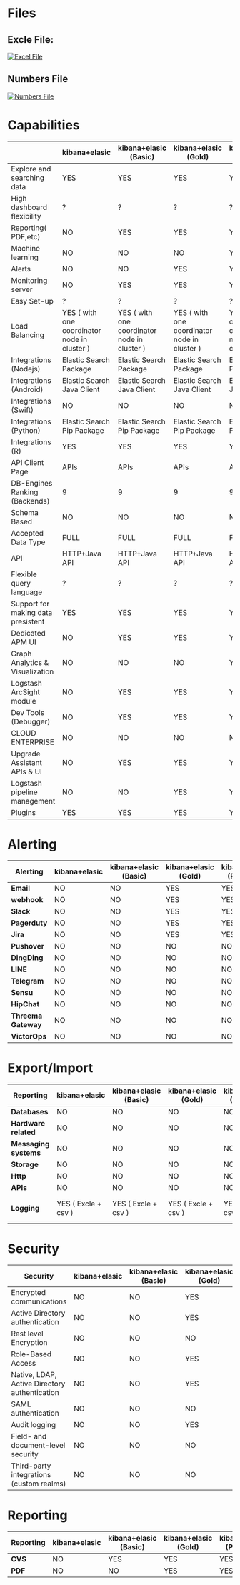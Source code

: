 # Files

## Excle File:
[![Excel File](https://img.shields.io/badge/Microsoft_Excel-217346?style=for-the-badge&logo=microsoft-excel&logoColor=white)](https://github.com/mohammadhb/Metric-Systems-Comparison/blob/main/Excle%20File.xlsx)

## Numbers File
[![Numbers File](https://img.shields.io/badge/Apple-%23000000.svg?style=for-the-badge&logo=apple&logoColor=white)](https://github.com/mohammadhb/Metric-Systems-Comparison/blob/main/Numbers%20File%20(%20Recommended%20).numbers)

# Capabilities

|                                    | kibana+elasic                                 | kibana+elasic (Basic)                         | kibana+elasic (Gold)                          | kibana+elasic (Platinum)                      | kibana+elasic (Enterprise)                    | grafana+elastic            | grafana+graphite     | grafana+influex DB   | Prometheus             |
|------------------------------------|-----------------------------------------------|-----------------------------------------------|-----------------------------------------------|-----------------------------------------------|-----------------------------------------------|----------------------------|----------------------|----------------------|------------------------|
| Explore and searching data         | YES                                           | YES                                           | YES                                           | YES                                           | YES                                           | NO                         | NO                   | NO                   | YES ( by Query )       |
| High dashboard flexibility         | ?                                             | ?                                             | ?                                             | ?                                             | ?                                             | YES                        | YES                  | YES                  | ?                      |
| Reporting( PDF,etc)                | NO                                            | YES                                           | YES                                           | YES                                           | YES                                           | NO                         | NO                   | NO                   | NO                     |
| Machine learning                   | NO                                            | NO                                            | NO                                            | YES                                           | NO                                            | NO                         | NO                   | NO                   | NO                     |
| Alerts                             | NO                                            | NO                                            | YES                                           | YES                                           | YES                                           | YES                        | YES                  | YES                  | YES                    |
| Monitoring server                  | NO                                            | YES                                           | YES                                           | YES                                           | YES                                           | NO                         | NO                   | NO                   | NO                     |
| Easy Set-up                        | ?                                             | ?                                             | ?                                             | ?                                             | ?                                             | ?                          | ?                    | ?                    | ?                      |
| Load Balancing                     | YES ( with one coordinator node  in cluster ) | YES ( with one coordinator node  in cluster ) | YES ( with one coordinator node  in cluster ) | YES ( with one coordinator node  in cluster ) | YES ( with one coordinator node  in cluster ) | YES ( with NginX )         | YES ( with NginX )   | YES ( with NginX )   | YES ( with NginX )     |
| Integrations (Nodejs)              | Elastic Search Package                        | Elastic Search Package                        | Elastic Search Package                        | Elastic Search Package                        | Elastic Search Package                        | Elastic Search Package     | Graphite Package     | InfluxDB Package     | Prometheus Package     |
| Integrations (Android)             | Elastic Search Java Client                    | Elastic Search Java Client                    | Elastic Search Java Client                    | Elastic Search Java Client                    | Elastic Search Java Client                    | Elastic Search Java Client | NO                   | InfluxDB Client      | Prometheus Java Client |
| Integrations (Swift)               | NO                                            | NO                                            | NO                                            | NO                                            | NO                                            | NO                         | NO                   | NO                   | NO                     |
| Integrations (Python)              | Elastic Search Pip Package                    | Elastic Search Pip Package                    | Elastic Search Pip Package                    | Elastic Search Pip Package                    | Elastic Search Pip Package                    | Elastic Search Pip Package | Graphite Pip Package | InfluxDB Pip Package | Prometheus Pip Package |
| Integrations (R)                   | YES                                           | YES                                           | YES                                           | YES                                           | YES                                           | YES                        | NO                   | NO                   | NO                     |
| API Client Page                    | APIs                                          | APIs                                          | APIs                                          | APIs                                          | APIs                                          | APIs                       | Clients              | Clients              | Clients                |
| DB-Engines Ranking (Backends)      | 9                                             | 9                                             | 9                                             | 9                                             | 9                                             | 9                          | 87                   | 37                   | 128                    |
| Schema Based                       | NO                                            | NO                                            | NO                                            | NO                                            | NO                                            | NO                         | YES                  | NO                   | YES                    |
| Accepted Data Type                 | FULL                                          | FULL                                          | FULL                                          | FULL                                          | FULL                                          | FULL                       | Numeric              | Numeric+String       | Numeric                |
| API                                | HTTP+Java API                                 | HTTP+Java API                                 | HTTP+Java API                                 | HTTP+Java API                                 | HTTP+Java API                                 | HTTP+Java API              | HTTP+Socket          | HTTP+UDP             | HTTP                   |
| Flexible query language            | ?                                             | ?                                             | ?                                             | ?                                             | ?                                             | ?                          | ?                    | ?                    | ?                      |
| Support for making data presistent | YES                                           | YES                                           | YES                                           | YES                                           | YES                                           | YES                        | YES                  | YES                  | YES                    |
| Dedicated APM UI                   | NO                                            | YES                                           | YES                                           | YES                                           | YES                                           | YES ( with Plugin )        | YES ( with Plugin )  | YES ( with Plugin )  | YES                    |
| Graph Analytics & Visualization    | NO                                            | NO                                            | NO                                            | YES                                           | YES                                           | YES                        | YES                  | YES                  | YES                    |
| Logstash ArcSight module           | NO                                            | YES                                           | YES                                           | YES                                           | YES                                           | NO                         | NO                   | NO                   | NO                     |
| Dev Tools (Debugger)               | NO                                            | YES                                           | YES                                           | YES                                           | YES                                           | Just throgh Logging        | Just throgh Logging  | Just throgh Logging  | Just throgh Logging    |
| CLOUD ENTERPRISE                   | NO                                            | NO                                            | NO                                            | NO                                            | YES                                           | YES                        | YES                  | YES                  | NO                     |
| Upgrade Assistant APIs & UI        | NO                                            | YES                                           | YES                                           | YES                                           | YES                                           | NO                         | NO                   | NO                   | NO                     |
| Logstash pipeline management       | NO                                            | NO                                            | YES                                           | YES                                           | YES                                           | NO                         | NO                   | NO                   | NO                     |
| Plugins                            | YES                                           | YES                                           | YES                                           | YES                                           | YES                                           | YES + Paid                 | YES + Paid           | YES + Paid           | NO                     |


# Alerting

| **Alerting**        | **kibana+elasic** | **kibana+elasic (Basic)** | **kibana+elasic (Gold)** | **kibana+elasic (Platinum)** | **kibana+elasic (Enterprise)** | **grafana+elastic** | **grafana+graphite** | **grafana+influex DB** | **Prometheus** |
|---------------------|-------------------|---------------------------|--------------------------|------------------------------|--------------------------------|---------------------|----------------------|------------------------|----------------|
| **Email**           | NO                | NO                        | YES                      | YES                          | YES                            | NO                  | NO                   | NO                     | YES            |
| **webhook**         | NO                | NO                        | YES                      | YES                          | YES                            | YES                 | YES                  | YES                    | YES            |
| **Slack**           | NO                | NO                        | YES                      | YES                          | YES                            | YES                 | YES                  | YES                    | YES            |
| **Pagerduty**       | NO                | NO                        | YES                      | YES                          | YES                            | YES                 | YES                  | YES                    | YES            |
| **Jira**            | NO                | NO                        | YES                      | YES                          | YES                            | NO                  | NO                   | NO                     | NO             |
| **Pushover**        | NO                | NO                        | NO                       | NO                           | NO                             | YES                 | YES                  | YES                    | YES            |
| **DingDing**        | NO                | NO                        | NO                       | NO                           | NO                             | YES                 | YES                  | YES                    | NO             |
| **LINE**            | NO                | NO                        | NO                       | NO                           | NO                             | YES                 | YES                  | YES                    | NO             |
| **Telegram**        | NO                | NO                        | NO                       | NO                           | NO                             | YES                 | YES                  | YES                    | NO             |
| **Sensu**           | NO                | NO                        | NO                       | NO                           | NO                             | YES                 | YES                  | YES                    | NO             |
| **HipChat**         | NO                | NO                        | NO                       | NO                           | NO                             | YES                 | YES                  | YES                    | YES            |
| **Threema Gateway** | NO                | NO                        | NO                       | NO                           | NO                             | YES                 | YES                  | YES                    | NO             |
| **VictorOps**       | NO                | NO                        | NO                       | NO                           | NO                             | YES                 | YES                  | YES                    | YES            |

# Export/Import

| **Reporting**         | **kibana+elasic**   | **kibana+elasic (Basic)** | **kibana+elasic (Gold)** | **kibana+elasic (Platinum)** | **kibana+elasic (Enterprise)** | **grafana+elastic**                | **grafana+graphite**               | **grafana+influex DB**             | **Prometheus** |
|-----------------------|---------------------|---------------------------|--------------------------|------------------------------|--------------------------------|------------------------------------|------------------------------------|------------------------------------|----------------|
| **Databases**         | NO                  | NO                        | NO                       | NO                           | NO                             | NO                                 | NO                                 | NO                                 | YES            |
| **Hardware related**  | NO                  | NO                        | NO                       | NO                           | NO                             | NO                                 | NO                                 | NO                                 | YES            |
| **Messaging systems** | NO                  | NO                        | NO                       | NO                           | NO                             | NO                                 | NO                                 | NO                                 | YES            |
| **Storage**           | NO                  | NO                        | NO                       | NO                           | NO                             | NO                                 | NO                                 | NO                                 | YES            |
| **Http**              | NO                  | NO                        | NO                       | NO                           | NO                             | NO                                 | NO                                 | NO                                 | YES            |
| **APIs**              | NO                  | NO                        | NO                       | NO                           | NO                             | NO                                 | NO                                 | NO                                 | YES            |
| **Logging**           | YES ( Excle + csv ) | YES ( Excle + csv )       | YES ( Excle + csv )      | YES ( Excle + csv )          | YES ( Excle + csv )            | YES ( JSON + Link + as Snapshots ) | YES ( JSON + Link + as Snapshots ) | YES ( JSON + Link + as Snapshots ) | YES            |


# Security

| Security                                      | kibana+elasic | kibana+elasic (Basic) | kibana+elasic (Gold) | kibana+elasic (Platinum) | kibana+elasic (Enterprise) | grafana+elastic  | grafana+graphite | grafana+influex DB | Prometheus            |
|-----------------------------------------------|---------------|-----------------------|----------------------|--------------------------|----------------------------|------------------|------------------|--------------------|-----------------------|
| Encrypted communications                      | NO            | NO                    | YES                  | YES                      | YES                        | YES ( with NginX | YES ( with NginX | YES ( with NginX   | YES ( with NginX      |
| Active Directory authentication               | NO            | NO                    | YES                  | YES                      | YES                        | NO               | NO               | NO                 | NO                    |
| Rest level Encryption                         | NO            | NO                    | NO                   | YES                      | YES                        | NO               | NO               | NO                 | NO                    |
| Role-Based Access                             | NO            | NO                    | YES                  | YES                      | YES                        | YES              | YES              | YES                | NO                    |
| Native, LDAP, Active Directory authentication | NO            | NO                    | YES                  | YES                      | YES                        | NO               | NO               | NO                 | YES ( with openLDAP ) |
| SAML authentication                           | NO            | NO                    | NO                   | YES                      | YES                        | NO               | NO               | NO                 | NO                    |
| Audit logging                                 | NO            | NO                    | YES                  | YES                      | YES                        | NO               | NO               | NO                 | NO                    |
| Field- and document-level security            | NO            | NO                    | NO                   | YES                      | YES                        | NO               | NO               | NO                 | NO                    |
| Third-party integrations (custom realms)      | NO            | NO                    | NO                   | YES                      | YES                        | ?                | ?                | ?                  | ?                     |

# Reporting

| **Reporting** | **kibana+elasic** | **kibana+elasic (Basic)** | **kibana+elasic (Gold)** | **kibana+elasic (Platinum)** | **kibana+elasic (Enterprise)** | **grafana+elastic** | **grafana+graphite** | **grafana+influex DB** | **Prometheus** |
|---------------|-------------------|---------------------------|--------------------------|------------------------------|--------------------------------|---------------------|----------------------|------------------------|----------------|
| **CVS**       | NO                | YES                       | YES                      | YES                          | YES                            | NO                  | NO                   | NO                     | NO             |
| **PDF**       | NO                | NO                        | YES                      | YES                          | YES                            | NO                  | NO                   | NO                     | NO             |


